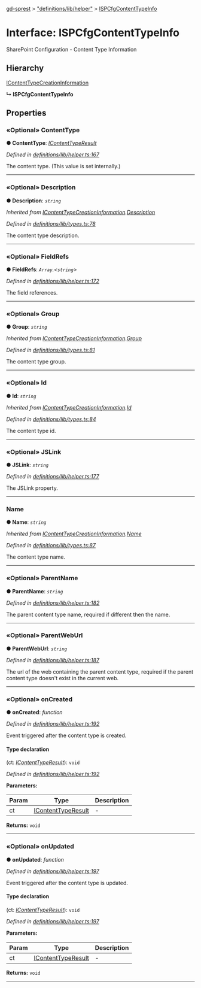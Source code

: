 [gd-sprest](../README.md) > ["definitions/lib/helper"](../modules/_definitions_lib_helper_.md) > [ISPCfgContentTypeInfo](../interfaces/_definitions_lib_helper_.ispcfgcontenttypeinfo.md)



# Interface: ISPCfgContentTypeInfo


SharePoint Configuration - Content Type Information

## Hierarchy


 [IContentTypeCreationInformation](_definitions_lib_types_.icontenttypecreationinformation.md)

**↳ ISPCfgContentTypeInfo**








## Properties
<a id="contenttype"></a>

### «Optional» ContentType

**●  ContentType**:  *[IContentTypeResult](_definitions_contenttype_contenttype_.icontenttyperesult.md)* 

*Defined in [definitions/lib/helper.ts:167](https://github.com/gunjandatta/sprest/blob/3de79f1/src/definitions/lib/helper.ts#L167)*



The content type. (This value is set internally.)




___

<a id="description"></a>

### «Optional» Description

**●  Description**:  *`string`* 

*Inherited from [IContentTypeCreationInformation](_definitions_lib_types_.icontenttypecreationinformation.md).[Description](_definitions_lib_types_.icontenttypecreationinformation.md#description)*

*Defined in [definitions/lib/types.ts:78](https://github.com/gunjandatta/sprest/blob/3de79f1/src/definitions/lib/types.ts#L78)*



The content type description.




___

<a id="fieldrefs"></a>

### «Optional» FieldRefs

**●  FieldRefs**:  *`Array`.<`string`>* 

*Defined in [definitions/lib/helper.ts:172](https://github.com/gunjandatta/sprest/blob/3de79f1/src/definitions/lib/helper.ts#L172)*



The field references.




___

<a id="group"></a>

### «Optional» Group

**●  Group**:  *`string`* 

*Inherited from [IContentTypeCreationInformation](_definitions_lib_types_.icontenttypecreationinformation.md).[Group](_definitions_lib_types_.icontenttypecreationinformation.md#group)*

*Defined in [definitions/lib/types.ts:81](https://github.com/gunjandatta/sprest/blob/3de79f1/src/definitions/lib/types.ts#L81)*



The content type group.




___

<a id="id"></a>

### «Optional» Id

**●  Id**:  *`string`* 

*Inherited from [IContentTypeCreationInformation](_definitions_lib_types_.icontenttypecreationinformation.md).[Id](_definitions_lib_types_.icontenttypecreationinformation.md#id)*

*Defined in [definitions/lib/types.ts:84](https://github.com/gunjandatta/sprest/blob/3de79f1/src/definitions/lib/types.ts#L84)*



The content type id.




___

<a id="jslink"></a>

### «Optional» JSLink

**●  JSLink**:  *`string`* 

*Defined in [definitions/lib/helper.ts:177](https://github.com/gunjandatta/sprest/blob/3de79f1/src/definitions/lib/helper.ts#L177)*



The JSLink property.




___

<a id="name"></a>

###  Name

**●  Name**:  *`string`* 

*Inherited from [IContentTypeCreationInformation](_definitions_lib_types_.icontenttypecreationinformation.md).[Name](_definitions_lib_types_.icontenttypecreationinformation.md#name)*

*Defined in [definitions/lib/types.ts:87](https://github.com/gunjandatta/sprest/blob/3de79f1/src/definitions/lib/types.ts#L87)*



The content type name.




___

<a id="parentname"></a>

### «Optional» ParentName

**●  ParentName**:  *`string`* 

*Defined in [definitions/lib/helper.ts:182](https://github.com/gunjandatta/sprest/blob/3de79f1/src/definitions/lib/helper.ts#L182)*



The parent content type name, required if different then the name.




___

<a id="parentweburl"></a>

### «Optional» ParentWebUrl

**●  ParentWebUrl**:  *`string`* 

*Defined in [definitions/lib/helper.ts:187](https://github.com/gunjandatta/sprest/blob/3de79f1/src/definitions/lib/helper.ts#L187)*



The url of the web containing the parent content type, required if the parent content type doesn't exist in the current web.




___

<a id="oncreated"></a>

### «Optional» onCreated

**●  onCreated**:  *function* 

*Defined in [definitions/lib/helper.ts:192](https://github.com/gunjandatta/sprest/blob/3de79f1/src/definitions/lib/helper.ts#L192)*



Event triggered after the content type is created.

#### Type declaration
(ct: *[IContentTypeResult](_definitions_contenttype_contenttype_.icontenttyperesult.md)*): `void`


*Defined in [definitions/lib/helper.ts:192](https://github.com/gunjandatta/sprest/blob/3de79f1/src/definitions/lib/helper.ts#L192)*



**Parameters:**

| Param | Type | Description |
| ------ | ------ | ------ |
| ct | [IContentTypeResult](_definitions_contenttype_contenttype_.icontenttyperesult.md)   |  - |





**Returns:** `void`






___

<a id="onupdated"></a>

### «Optional» onUpdated

**●  onUpdated**:  *function* 

*Defined in [definitions/lib/helper.ts:197](https://github.com/gunjandatta/sprest/blob/3de79f1/src/definitions/lib/helper.ts#L197)*



Event triggered after the content type is updated.

#### Type declaration
(ct: *[IContentTypeResult](_definitions_contenttype_contenttype_.icontenttyperesult.md)*): `void`


*Defined in [definitions/lib/helper.ts:197](https://github.com/gunjandatta/sprest/blob/3de79f1/src/definitions/lib/helper.ts#L197)*



**Parameters:**

| Param | Type | Description |
| ------ | ------ | ------ |
| ct | [IContentTypeResult](_definitions_contenttype_contenttype_.icontenttyperesult.md)   |  - |





**Returns:** `void`






___


